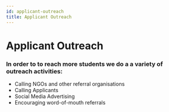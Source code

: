 ```yaml
---
id: applicant-outreach
title: Applicant Outreach
---
```


# Applicant Outreach

### In order to to reach more students we do a a variety of outreach activities:

* Calling NGOs and other referral organisations
* Calling Applicants
* Social Media Advertising 
* Encouraging word-of-mouth referrals 

## 

